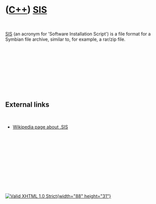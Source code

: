 



 

 

 

 

 

([C++](Cpp.htm)) [SIS](CppSis.htm)
==================================

 

[SIS](CppSis.htm) (an acronym for 'Software Installation Script') is a
file format for a Symbian file archive, similar to, for example, a
rar/zip file.

 

 

 

 

 

External links
--------------

 

-   [Wikipedia page about .SIS](http://en.wikipedia.org/wiki/.sis)

 

 

 

 

 





 

[![Valid XHTML 1.0 Strict](valid-xhtml10.png){width="88"
height="31"}](http://validator.w3.org/check?uri=referer)
